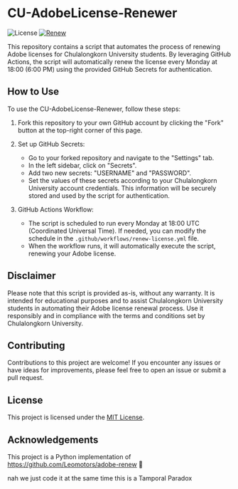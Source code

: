 # CU-AdobeLicense-Renewer

![License](https://img.shields.io/badge/license-MIT-blue.svg)
[![Renew](https://github.com/JusJira/CU-AdobeLicense-Renew/actions/workflows/actions.yml/badge.svg)](https://github.com/JusJira/CU-AdobeLicense-Renew/actions/workflows/actions.yml)

This repository contains a script that automates the process of renewing Adobe licenses for Chulalongkorn University students. By leveraging GitHub Actions, the script will automatically renew the license every Monday at 18:00 (6:00 PM) using the provided GitHub Secrets for authentication.

## How to Use

To use the CU-AdobeLicense-Renewer, follow these steps:

1. Fork this repository to your own GitHub account by clicking the "Fork" button at the top-right corner of this page.

2. Set up GitHub Secrets:
   - Go to your forked repository and navigate to the "Settings" tab.
   - In the left sidebar, click on "Secrets".
   - Add two new secrets: "USERNAME" and "PASSWORD".
   - Set the values of these secrets according to your Chulalongkorn University account credentials. This information will be securely stored and used by the script for authentication.

3. GitHub Actions Workflow:
   - The script is scheduled to run every Monday at 18:00 UTC (Coordinated Universal Time). If needed, you can modify the schedule in the `.github/workflows/renew-license.yml` file.
   - When the workflow runs, it will automatically execute the script, renewing your Adobe license.

## Disclaimer

Please note that this script is provided as-is, without any warranty. It is intended for educational purposes and to assist Chulalongkorn University students in automating their Adobe license renewal process. Use it responsibly and in compliance with the terms and conditions set by Chulalongkorn University.

## Contributing

Contributions to this project are welcome! If you encounter any issues or have ideas for improvements, please feel free to open an issue or submit a pull request.

## License

This project is licensed under the [MIT License](LICENSE).

## Acknowledgements
This project is a Python implementation of https://github.com/Leomotors/adobe-renew 🤣

nah we just code it at the same time this is a Tamporal Paradox

